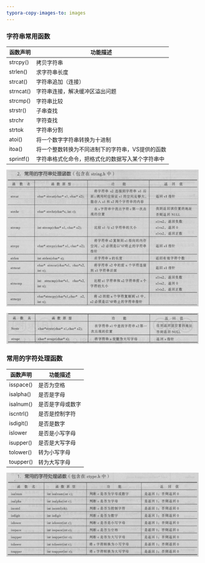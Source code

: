 ```yaml
---
typora-copy-images-to: images
---
```


### 字符串常用函数

| 函数声明      | 功能描述                      |
| --------- | ------------------------- |
| strcpy()  | 拷贝字符串                     |
| strlen()  | 求字符串长度                    |
| strcat()  | 字符串追加（连接）                 |
| strncat() | 字符串连接，解决缓冲区溢出问题           |
| strcmp()  | 字符串比较                     |
| strstr()  | 子串查找                      |
| strchr    | 字符查找                      |
| strtok    | 字符串分割                     |
| atoi()    | 将一个数字字符串转换为十进制            |
| itoa()    | 将一个整数转换为不同进制下的字符串，VS提供的函数 |
| sprintf() | 字符串格式化命令，把格式化的数据写入某个字符串中  |

![1499528052248](images/1499528052248.png)

![1499528092031](images/1499528092031.png)

### 常用的字符处理函数

| 函数声明      | 功能描述     |
| --------- | -------- |
| isspace() | 是否为空格    |
| isalpha() | 是否是字母    |
| isalnum() | 是否是字母或数字 |
| iscntrl() | 是否是控制字符  |
| isdigit() | 是否是数字    |
| islower   | 是否是小写字母  |
| isupper() | 是否是大写字母  |
| tolower() | 转为小写字母   |
| toupper() | 转为大写字母   |

![1499528249677](images/1499528249677.png)
